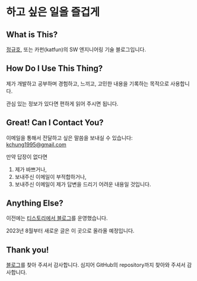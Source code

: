 # 하고 싶은 일을 즐겁게

## What is This?

[정규호](https://www.linkedin.com/in/kchung1995/), 또는 카펀(katfun)의 SW 엔지니어링 기술 블로그입니다.

## How Do I Use This Thing?

제가 개발하고 공부하며 경험하고, 느끼고, 고민한 내용을 기록하는 목적으로 사용합니다.

관심 있는 정보가 있다면 편하게 읽어 주시면 됩니다.

## Great! Can I Contact You?

이메일을 통해서 전달하고 싶은 말씀을 보내실 수 있습니다: kchung1995@gmail.com

만약 답장이 없다면

1. 제가 바쁘거나,
2. 보내주신 이메일이 부적합하거나,
3. 보내주신 이메일이 제가 답변을 드리기 어려운 내용일 것입니다.

## Anything Else?

이전에는 [티스토리에서 블로그](https://katfun.tistory.com)를 운영했습니다.

2023년 8월부터 새로운 글은 이 곳으로 올라올 예정입니다.

## Thank you!

[블로그](https://kchung1995.github.io)를 찾아 주셔서 감사합니다. 심지어 GitHub의 repository까지 찾아와 주셔서 감사합니다.
